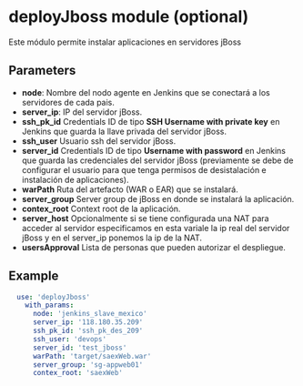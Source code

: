# deployJboss module (optional)
Este módulo permite instalar aplicaciones en servidores jBoss

## Parameters

- **node**: Nombre del nodo agente en Jenkins que se conectará a los servidores de cada pais.
- **server_ip**: IP del servidor jBoss.
- **ssh_pk_id** Credentials ID de tipo **SSH Username with private key** en Jenkins que guarda la llave privada del servidor jBoss.
- **ssh_user** Usuario ssh del servidor jBoss.
- **server_id** Credentials ID de tipo **Username with password** en Jenkins que guarda las credenciales del servidor jBoss (previamente se debe de configurar el usuario para que tenga permisos de desistalación e instalación de aplicaciones).
- **warPath** Ruta del artefacto (WAR o EAR) que se instalará.
- **server_group** Server group de jBoss en donde se instalará la aplicación.
- **contex_root** Context root de la aplicación.
- **server_host** Opcionalmente si se tiene configurada una NAT para acceder al servidor especificamos en esta variale la ip real del servidor jBoss y en el server_ip ponemos la ip de la NAT.
- **usersApproval** Lista de personas que pueden autorizar el despliegue. 

## Example
```yml
  use: 'deployJboss'
    with_params:
      node: 'jenkins_slave_mexico'
      server_ip: '118.180.35.209'
      ssh_pk_id: 'ssh_pk_des_209'
      ssh_user: 'devops'
      server_id: 'test_jboss'
      warPath: 'target/saexWeb.war'
      server_group: 'sg-appweb01'
      contex_root: 'saexWeb'
```